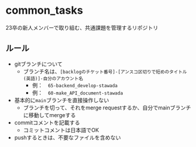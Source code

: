 # common_tasks
23卒の新人メンバーで取り組む、共通課題を管理するリポジトリ

## ルール
* gitブランチについて
    + ブランチ名は、`[backlogのチケット番号]-[アンスコ区切りで短めのタイトル(英語)]-自分のアカウント名`
        - 例：　`65-backend_develop-stawada`
        - 例：　`60-make_API_document-stawada`
* 基本的に`main`ブランチを直接操作しない
    + ブランチを切って、それをmerge requestするか、自分でmainブランチに移動してmergeする
* commitコメントを記載する
    + コミットコメントは日本語でOK
* pushするときは、不要なファイルを含めない
